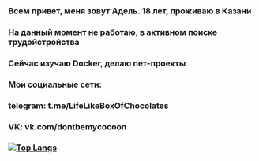 ### Всем привет, меня зовут Адель. 18 лет, проживаю в Казани
### На данный момент не работаю, в активном поиске трудойстройства
### Сейчас изучаю Docker, делаю пет-проекты
### Мои социальные сети:
### telegram: t.me/LifeLikeBoxOfChocolates
### VK: vk.com/dontbemycocoon
### [![Top Langs](https://github-readme-stats.vercel.app/api/top-langs/?username=waterwa1ker&layout=compact)](https://github.com/waterwa1ker/github-readme-stats)


<!--
**waterwa1ker/waterwa1ker** is a ✨ _special_ ✨ repository because its `README.md` (this file) appears on your GitHub profile.

Here are some ideas to get you started:

- 🔭 I’m currently working on ...
- 🌱 I’m currently learning ...
- 👯 I’m looking to collaborate on ...
- 🤔 I’m looking for help with ...
- 💬 Ask me about ...
- 📫 How to reach me: ...
- 😄 Pronouns: ...
- ⚡ Fun fact: ...
-->
